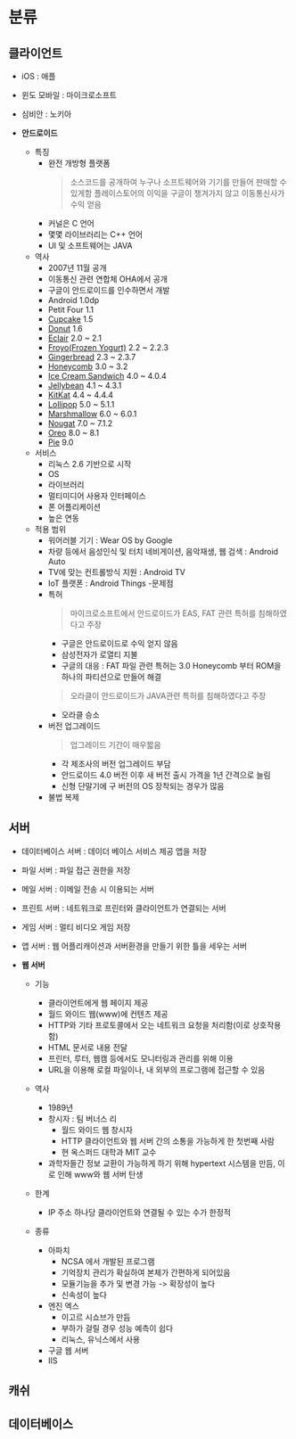 # 분류
## 클라이언트
  - iOS : 애플
  - 윈도 모바일 : 마이크로소프트
  - 심비안 : 노키아
  
  - **안드로이드**
    - 특징
      * 완전 개방형 플랫폼
        > 소스코드를 공개하여 누구나 소프트웨어와 기기를 만들어 판매할 수 있게함
        > 플레이스토어의 이익을 구글이 챙겨가지 않고 이동통신사가 수익 얻음
      * 커널은 C 언어
      * 몇몇 라이브러리는 C++ 언어
      * UI 및 소프트웨어는 JAVA
    - 역사
      * 2007년 11월 공개
      * 이동통신 관련 연합체 OHA에서 공개
      * 구글이 안드로이드를 인수하면서 개발
      * Android 1.0dp
      * Petit Four 1.1
      * [Cupcake](https://github.com/tank3a/assignment/blob/master/%EC%95%88%EB%93%9C%EB%A1%9C%EC%9D%B4%EB%93%9C%20%EB%B2%84%EC%A0%84%EB%B3%84%20%EB%A1%9C%EA%B3%A0/1.5%20%EC%BB%B5%EC%BC%80%EC%9D%B5.jpg) 1.5
      * [Donut](https://github.com/tank3a/assignment/blob/master/%EC%95%88%EB%93%9C%EB%A1%9C%EC%9D%B4%EB%93%9C%20%EB%B2%84%EC%A0%84%EB%B3%84%20%EB%A1%9C%EA%B3%A0/1.6%20%EB%8F%84%EB%84%9B.jpg) 1.6
      * [Eclair](https://github.com/tank3a/assignment/blob/master/%EC%95%88%EB%93%9C%EB%A1%9C%EC%9D%B4%EB%93%9C%20%EB%B2%84%EC%A0%84%EB%B3%84%20%EB%A1%9C%EA%B3%A0/2.1%20%EC%97%90%ED%81%B4%EB%A0%88%EC%96%B4.jpeg) 2.0 ~ 2.1
      * [Froyo(Frozen Yogurt)](https://github.com/tank3a/assignment/blob/master/%EC%95%88%EB%93%9C%EB%A1%9C%EC%9D%B4%EB%93%9C%20%EB%B2%84%EC%A0%84%EB%B3%84%20%EB%A1%9C%EA%B3%A0/2.2%20froyo.jpg) 2.2 ~ 2.2.3
      * [Gingerbread](https://github.com/tank3a/assignment/blob/master/%EC%95%88%EB%93%9C%EB%A1%9C%EC%9D%B4%EB%93%9C%20%EB%B2%84%EC%A0%84%EB%B3%84%20%EB%A1%9C%EA%B3%A0/2.3%20%EC%A7%84%EC%A0%80%EB%B8%8C%EB%A0%88%EB%93%9C.JPG) 2.3 ~ 2.3.7
      * [Honeycomb](https://github.com/tank3a/assignment/blob/master/%EC%95%88%EB%93%9C%EB%A1%9C%EC%9D%B4%EB%93%9C%20%EB%B2%84%EC%A0%84%EB%B3%84%20%EB%A1%9C%EA%B3%A0/3.0%20%ED%97%88%EC%9D%B4%EC%BB%B4.jpg) 3.0 ~ 3.2
      * [Ice Cream Sandwich](https://github.com/tank3a/assignment/blob/master/%EC%95%88%EB%93%9C%EB%A1%9C%EC%9D%B4%EB%93%9C%20%EB%B2%84%EC%A0%84%EB%B3%84%20%EB%A1%9C%EA%B3%A0/4.0%20%EC%95%84%EC%9D%B4%EC%8A%A4%ED%81%AC%EB%A6%BC%20%EC%83%8C%EB%93%9C%EC%9C%84%EC%B9%98.jpg) 4.0 ~ 4.0.4
      * [Jellybean](https://github.com/tank3a/assignment/blob/master/%EC%95%88%EB%93%9C%EB%A1%9C%EC%9D%B4%EB%93%9C%20%EB%B2%84%EC%A0%84%EB%B3%84%20%EB%A1%9C%EA%B3%A0/4.1%20%EC%A0%A4%EB%A6%AC%EB%B9%88.jpg) 4.1 ~ 4.3.1
      * [KitKat](https://github.com/tank3a/assignment/blob/master/%EC%95%88%EB%93%9C%EB%A1%9C%EC%9D%B4%EB%93%9C%20%EB%B2%84%EC%A0%84%EB%B3%84%20%EB%A1%9C%EA%B3%A0/4.4%20%ED%82%B7%EC%BA%A3.jpg) 4.4 ~ 4.4.4
      * [Lollipop](https://github.com/tank3a/assignment/blob/master/%EC%95%88%EB%93%9C%EB%A1%9C%EC%9D%B4%EB%93%9C%20%EB%B2%84%EC%A0%84%EB%B3%84%20%EB%A1%9C%EA%B3%A0/5.0%20%EB%A1%A4%EB%A6%AC%ED%8C%9D.JPEG) 5.0 ~ 5.1.1
      * [Marshmallow](https://github.com/tank3a/assignment/blob/master/%EC%95%88%EB%93%9C%EB%A1%9C%EC%9D%B4%EB%93%9C%20%EB%B2%84%EC%A0%84%EB%B3%84%20%EB%A1%9C%EA%B3%A0/6.0%20%EB%A8%B8%EC%8B%9C%EB%A9%9C%EB%A1%9C.jpg) 6.0 ~ 6.0.1
      * [Nougat](https://github.com/tank3a/assignment/blob/master/%EC%95%88%EB%93%9C%EB%A1%9C%EC%9D%B4%EB%93%9C%20%EB%B2%84%EC%A0%84%EB%B3%84%20%EB%A1%9C%EA%B3%A0/7.0%20%EB%88%84%EA%B0%80.jpg) 7.0 ~ 7.1.2
      * [Oreo](https://github.com/tank3a/assignment/blob/master/%EC%95%88%EB%93%9C%EB%A1%9C%EC%9D%B4%EB%93%9C%20%EB%B2%84%EC%A0%84%EB%B3%84%20%EB%A1%9C%EA%B3%A0/8.0%20%EC%98%A4%EB%A0%88%EC%98%A4.jpg) 8.0 ~ 8.1
      * [Pie](https://github.com/tank3a/assignment/blob/master/%EC%95%88%EB%93%9C%EB%A1%9C%EC%9D%B4%EB%93%9C%20%EB%B2%84%EC%A0%84%EB%B3%84%20%EB%A1%9C%EA%B3%A0/9.0%20%ED%8C%8C%EC%9D%B4.jpg) 9.0
    - 서비스
      * 리눅스 2.6 기반으로 시작
      * OS
      * 라이브러리
      * 멀티미디어 사용자 인터페이스
      * 폰 어플리케이션
      * 높은 연동    
    - 적용 범위
      * 워어러블 기기 : Wear OS by Google
      * 차량 등에서 음성인식 및 터치 네비게이션, 음악재생, 웹 검색 : Android Auto
      * TV에 맞는 컨트롤방식 지원 : Android TV
      * IoT 플랫폰 : Android Things
    -문제점
      * 특허
        > 마이크로소프트에서 안드로이드가 EAS, FAT 관련 특허를 침해하였다고 주장
          - 구글은 안드로이드로 수익 얻지 않음
          - 삼성전자가 로열티 지불
          - 구글의 대응 : FAT 파일 관련 특허는 3.0 Honeycomb 부터 ROM을 하나의 파티션으로 만들어 해결
        > 오라클이 안드로이드가 JAVA관련 특허를 침해하였다고 주장
          - 오라클 승소
      * 버전 업그레이드
        > 업그레이드 기간이 매우짧음
          - 각 제조사의 버전 업그레이드 부담
          - 안드로이드 4.0 버전 이후 새 버전 출시 가격을 1년 간격으로 늘림
          - 신형 단말기에 구 버전의 OS 장착되는 경우가 많음
      * 불법 복제
        > 
  
## 서버
  - 데이터베이스 서버 : 데이더 베이스 서비스 제공 앱을 저장
  - 파일 서버 : 파일 접근 권한을 저장
  - 메일 서버 : 이메일 전송 시 이용되는 서버
  - 프린트 서버 : 네트워크로 프린터와 클라이언트가 연결되는 서버
  - 게임 서버 : 멀티 비디오 게임 저장
  - 앱 서버 : 웹 어플리캐이션과 서버환경을 만들기 위한 틀을 세우는 서버
  
  - **웹 서버**
    - 기능
      * 클라이언트에게 웹 페이지 제공
      * 월드 와이드 웹(www)에 컨텐츠 제공
      * HTTP와 기타 프로토콜에서 오는 네트워크 요청을 처리함(이로 상호작용함)
      * HTML 문서로 내용 전달
      * 프린터, 루터, 웹캠 등에서도 모니터링과 관리를 위해 이용
      * URL을 이용해 로컬 파일이나, 내 외부의 프로그램에 접근할 수 있음
      
    - 역사
      * 1989년
      * 창시자 : 팀 버너스 리
        - 월드 와이드 웹 창시자
        - HTTP 클라이언트와 웹 서버 간의 소통을 가능하게 한 첫번째 사람
        - 현 옥스퍼드 대학과 MIT 교수
      * 과학자들간 정보 교환이 가능하게 하기 위해 hypertext 시스템을 만듬, 이로 인해 www와 웹 서버 탄생
      
    - 한계
      * IP 주소 하나당 클라이언트와 연결될 수 있는 수가 한정적
      
    - 종류
      * 아파치
        - NCSA 에서 개발된 프로그램
        - 기억장치 관리가 확실하여 본체가 간편하게 되어있음
        - 모듈기능을 추가 및 변경 가능 -> 확장성이 높다
        - 신속성이 높다
      * 엔진 엑스
        - 이고르 시쇼브가 만듬
        - 부하가 걸릴 경우 성능 예측이 쉽다
        - 리눅스, 유닉스에서 사용
      * 구글 웹 서버
      * IIS
      
    
    
## 캐쉬
## 데이터베이스
